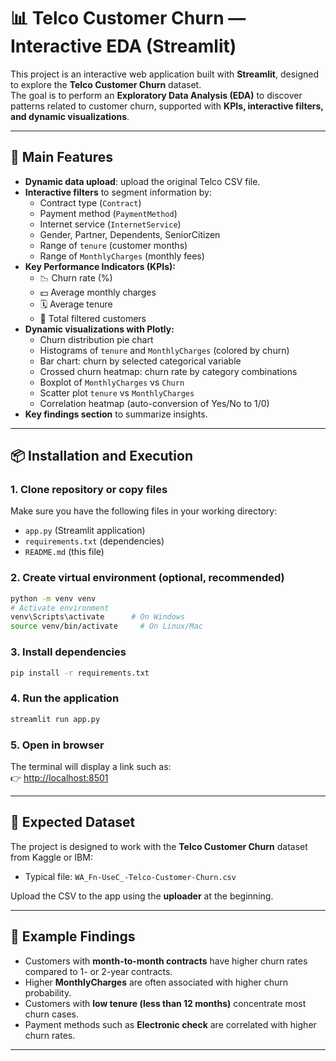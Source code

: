 # 📊 Telco Customer Churn — Interactive EDA (Streamlit)

This project is an interactive web application built with **Streamlit**, designed to explore the **Telco Customer Churn** dataset.  
The goal is to perform an **Exploratory Data Analysis (EDA)** to discover patterns related to customer churn, supported with **KPIs, interactive filters, and dynamic visualizations**.

---

## 🚀 Main Features
- **Dynamic data upload**: upload the original Telco CSV file.  
- **Interactive filters** to segment information by:
  - Contract type (`Contract`)  
  - Payment method (`PaymentMethod`)  
  - Internet service (`InternetService`)  
  - Gender, Partner, Dependents, SeniorCitizen  
  - Range of `tenure` (customer months)  
  - Range of `MonthlyCharges` (monthly fees)  
- **Key Performance Indicators (KPIs):**
  - 📉 Churn rate (%)  
  - 💵 Average monthly charges  
  - 🗓️ Average tenure  
  - 👥 Total filtered customers  
- **Dynamic visualizations with Plotly:**
  - Churn distribution pie chart  
  - Histograms of `tenure` and `MonthlyCharges` (colored by churn)  
  - Bar chart: churn by selected categorical variable  
  - Crossed churn heatmap: churn rate by category combinations  
  - Boxplot of `MonthlyCharges` vs `Churn`  
  - Scatter plot `tenure` vs `MonthlyCharges`  
  - Correlation heatmap (auto-conversion of Yes/No to 1/0)  
- **Key findings section** to summarize insights.

---

## 📦 Installation and Execution

### 1. Clone repository or copy files
Make sure you have the following files in your working directory:
- `app.py` (Streamlit application)  
- `requirements.txt` (dependencies)  
- `README.md` (this file)  

### 2. Create virtual environment (optional, recommended)
```bash
python -m venv venv
# Activate environment
venv\Scripts\activate      # On Windows
source venv/bin/activate     # On Linux/Mac
```

### 3. Install dependencies
```bash
pip install -r requirements.txt
```

### 4. Run the application
```bash
streamlit run app.py
```

### 5. Open in browser
The terminal will display a link such as:  
👉 [http://localhost:8501](http://localhost:8501)  

---

## 📂 Expected Dataset
The project is designed to work with the **Telco Customer Churn** dataset from Kaggle or IBM:  
- Typical file: `WA_Fn-UseC_-Telco-Customer-Churn.csv`  

Upload the CSV to the app using the **uploader** at the beginning.

---

## 📌 Example Findings
- Customers with **month-to-month contracts** have higher churn rates compared to 1- or 2-year contracts.  
- Higher **MonthlyCharges** are often associated with higher churn probability.  
- Customers with **low tenure (less than 12 months)** concentrate most churn cases.  
- Payment methods such as **Electronic check** are correlated with higher churn rates.  

---